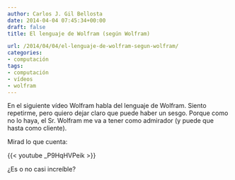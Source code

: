 ```yaml
---
author: Carlos J. Gil Bellosta
date: 2014-04-04 07:45:34+00:00
draft: false
title: El lenguaje de Wolfram (según Wolfram)

url: /2014/04/04/el-lenguaje-de-wolfram-segun-wolfram/
categories:
- computación
tags:
- computación
- vídeos
- wolfram
---
```


En el siguiente vídeo Wolfram habla del lenguaje de Wolfram. Siento repetirme, pero quiero dejar claro que puede haber un sesgo. Porque como no lo haya, el Sr. Wolfram me va a tener como admirador (y puede que hasta como cliente).

Mirad lo que cuenta:

{{< youtube _P9HqHVPeik >}}

¿Es o no casi increíble?
